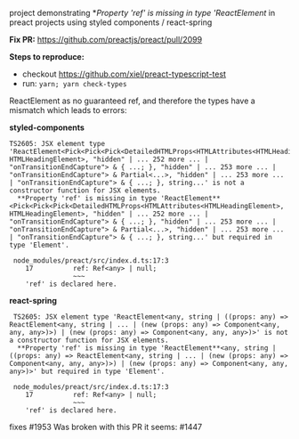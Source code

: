 project demonstrating  **Property 'ref' is missing in type 'ReactElement* in preact projects using styled components / react-spring

**Fix PR:**
https://github.com/preactjs/preact/pull/2099


**Steps to reproduce:**
- checkout https://github.com/xiel/preact-typescript-test
- run:  `yarn; yarn check-types`

ReactElement as no guaranteed ref, and therefore the types have a mismatch which leads to errors:

**styled-components**
```
TS2605: JSX element type 'ReactElement<Pick<Pick<Pick<DetailedHTMLProps<HTMLAttributes<HTMLHeadingElement>, HTMLHeadingElement>, "hidden" | ... 252 more ... | "onTransitionEndCapture"> & { ...; }, "hidden" | ... 253 more ... | "onTransitionEndCapture"> & Partial<...>, "hidden" | ... 253 more ... | "onTransitionEndCapture"> & { ...; }, string...' is not a constructor function for JSX elements.
  **Property 'ref' is missing in type 'ReactElement**<Pick<Pick<Pick<DetailedHTMLProps<HTMLAttributes<HTMLHeadingElement>, HTMLHeadingElement>, "hidden" | ... 252 more ... | "onTransitionEndCapture"> & { ...; }, "hidden" | ... 253 more ... | "onTransitionEndCapture"> & Partial<...>, "hidden" | ... 253 more ... | "onTransitionEndCapture"> & { ...; }, string...' but required in type 'Element'.

 node_modules/preact/src/index.d.ts:17:3
    17          ref: Ref<any> | null;
                ~~~
    'ref' is declared here.
```

**react-spring**
```
 TS2605: JSX element type 'ReactElement<any, string | ((props: any) => ReactElement<any, string | ... | (new (props: any) => Component<any, any, any>)>) | (new (props: any) => Component<any, any, any>)>' is not a constructor function for JSX elements.
  **Property 'ref' is missing in type 'ReactElement**<any, string | ((props: any) => ReactElement<any, string | ... | (new (props: any) => Component<any, any, any>)>) | (new (props: any) => Component<any, any, any>)>' but required in type 'Element'.

 node_modules/preact/src/index.d.ts:17:3
    17          ref: Ref<any> | null;
                ~~~
    'ref' is declared here.
```

fixes #1953 
Was broken with this PR it seems: #1447
